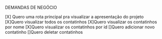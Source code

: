 DEMANDAS DE NEGÓCIO 

[X] Quero uma rota principal pra visualizar a apresentação do projeto
[X]Quero visualizar todos os contatinhos
[X]Quero visualizar os contatinhos por nome
[X]Quero visualizar os contatinhos por id
[]Quero adicionar novo contatinho
[]Quero deletar contatinhos

